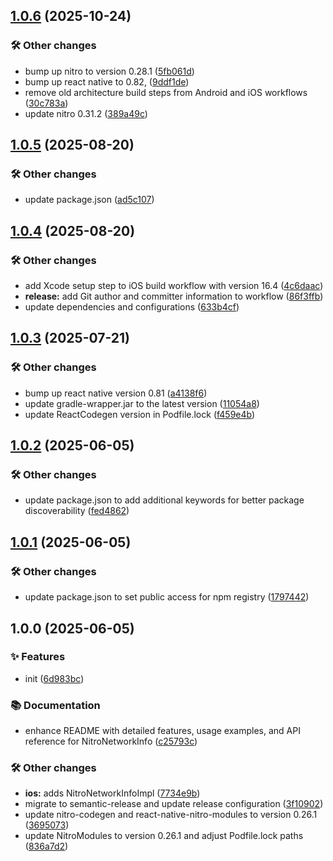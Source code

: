 ## [1.0.6](https://github.com/patrickkabwe/react-native-nitro-network-info/compare/v1.0.5...v1.0.6) (2025-10-24)

### 🛠️ Other changes

* bump up nitro to version 0.28.1 ([5fb061d](https://github.com/patrickkabwe/react-native-nitro-network-info/commit/5fb061d0753c46c554263da5d0ff6c646fd11f3f))
* bump up react native to 0.82, ([9ddf1de](https://github.com/patrickkabwe/react-native-nitro-network-info/commit/9ddf1de81d9e073f2e5ce887c9f674adb43df502))
* remove old architecture build steps from Android and iOS workflows ([30c783a](https://github.com/patrickkabwe/react-native-nitro-network-info/commit/30c783a4842c327842b1e833212183075d739aeb))
* update nitro 0.31.2 ([389a49c](https://github.com/patrickkabwe/react-native-nitro-network-info/commit/389a49c249abf69069a2ea151eaa31c0e9d9dc7e))

## [1.0.5](https://github.com/patrickkabwe/react-native-nitro-network-info/compare/v1.0.4...v1.0.5) (2025-08-20)

### 🛠️ Other changes

* update package.json ([ad5c107](https://github.com/patrickkabwe/react-native-nitro-network-info/commit/ad5c107c4ccb9abe2ed231d359d13fbf9a716a22))

## [1.0.4](https://github.com/patrickkabwe/react-native-nitro-network-info/compare/v1.0.3...v1.0.4) (2025-08-20)

### 🛠️ Other changes

* add Xcode setup step to iOS build workflow with version 16.4 ([4c6daac](https://github.com/patrickkabwe/react-native-nitro-network-info/commit/4c6daacb9d301f78f58f45ada7acbee1e63d2cfd))
* **release:** add Git author and committer information to workflow ([86f3ffb](https://github.com/patrickkabwe/react-native-nitro-network-info/commit/86f3ffbab46d68b619c8f4953d50fc4aae6dbe51))
* update dependencies and configurations ([633b4cf](https://github.com/patrickkabwe/react-native-nitro-network-info/commit/633b4cfe5368de347a1fdf44d6e1239d4165058a))

## [1.0.3](https://github.com/patrickkabwe/react-native-nitro-network-info/compare/v1.0.2...v1.0.3) (2025-07-21)

### 🛠️ Other changes

* bump up react native version 0.81 ([a4138f6](https://github.com/patrickkabwe/react-native-nitro-network-info/commit/a4138f64741901e589d5fab1077d19f3a9b37208))
* update gradle-wrapper.jar to the latest version ([11054a8](https://github.com/patrickkabwe/react-native-nitro-network-info/commit/11054a84c681919662c380954772ef59e3949030))
* update ReactCodegen version in Podfile.lock ([f459e4b](https://github.com/patrickkabwe/react-native-nitro-network-info/commit/f459e4b440050385d43b951e5af5f29f1949bb69))

## [1.0.2](https://github.com/patrickkabwe/react-native-nitro-network-info/compare/v1.0.1...v1.0.2) (2025-06-05)

### 🛠️ Other changes

* update package.json to add additional keywords for better package discoverability ([fed4862](https://github.com/patrickkabwe/react-native-nitro-network-info/commit/fed486256d4e7fddbcd32031dd892721f5c4067f))

## [1.0.1](https://github.com/patrickkabwe/react-native-nitro-network-info/compare/v1.0.0...v1.0.1) (2025-06-05)

### 🛠️ Other changes

* update package.json to set public access for npm registry ([1797442](https://github.com/patrickkabwe/react-native-nitro-network-info/commit/179744294d0033cdbcb51694e90047f96c8ab09c))

## 1.0.0 (2025-06-05)

### ✨ Features

* init ([6d983bc](https://github.com/patrickkabwe/react-native-nitro-network-info/commit/6d983bca1c3a72885271ddbd53cfd97d67129116))

### 📚 Documentation

* enhance README with detailed features, usage examples, and API reference for NitroNetworkInfo ([c25793c](https://github.com/patrickkabwe/react-native-nitro-network-info/commit/c25793c4d30f3e5edd2d4d760f64a574f5bf353d))

### 🛠️ Other changes

* **ios:** adds NitroNetworkInfoImpl ([7734e9b](https://github.com/patrickkabwe/react-native-nitro-network-info/commit/7734e9bdef0fec21b5956dc819c0456358e18fb8))
* migrate to semantic-release and update release configuration ([3f10902](https://github.com/patrickkabwe/react-native-nitro-network-info/commit/3f109026248c72d7732775734f7e8a9b68765cf2))
* update nitro-codegen and react-native-nitro-modules to version 0.26.1 ([3695073](https://github.com/patrickkabwe/react-native-nitro-network-info/commit/36950731a9f9869f633b690a10db313d230626a2))
* update NitroModules to version 0.26.1 and adjust Podfile.lock paths ([836a7d2](https://github.com/patrickkabwe/react-native-nitro-network-info/commit/836a7d25584cad5cce3176b0176aaa5fd652416a))
